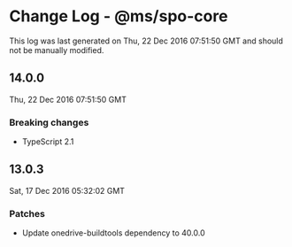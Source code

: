 # Change Log - @ms/spo-core

This log was last generated on Thu, 22 Dec 2016 07:51:50 GMT and should not be manually modified.

## 14.0.0
Thu, 22 Dec 2016 07:51:50 GMT

### Breaking changes

- TypeScript 2.1

## 13.0.3
Sat, 17 Dec 2016 05:32:02 GMT

### Patches

- Update onedrive-buildtools dependency to 40.0.0

